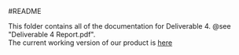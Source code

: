 #README

This folder contains all of the documentation for Deliverable 4. @see "Deliverable 4 Report.pdf".  
The current working version of our product is [here](https://github.com/CSCC01-Fall2015/team15-course-project/tree/master/ZotPie%20UI/ZotPieApp/ZotPieApp)  
